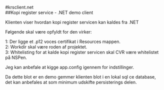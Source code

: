 #krsclient.net  
##Kopi register service - .NET demo client  
  
Klienten viser hvordan kopi register servicen kan kaldes fra .NET  
  
Følgende skal være opfyldt for den virker:  

1: Der ligge et .p12 voces certifikat i Resources mappen.  
2: Workdir skal være roden af projektet.  
3: Whitelisting for at kalde kopi register servicen skal CVR være whitelistet på NSPen.  
  
Jeg kan anbefale at kigge app.config igennem for indstillinger.  

Da dette blot er en demo gemmer klienten blot i en lokal sql ce database, det kan anbefales at som minimum udskifte persisterings delen.
